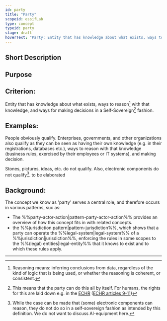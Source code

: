 ```yaml
---
id: party
title: "Party"
scopeid: essifLab
type: concept
typeid: party
stage: draft
hoverText: "Party: Entity that has knowledge about what exists, ways to reason with that knowledge, and ways for making decisions in a Self-Sovereign fashion."
---
```


## Short Description

## Purpose

## Criterion:
Entity that has knowledge about what exists, ways to reason[^1] with that knowledge, and ways for making decisions in a Self-Sovereign[^2] fashion.

## Examples:
People obviously qualify. Enterprises, governments, and other organizations also qualify as they can be seen as having their own knowledge (e.g. in their registrations, databases etc.), ways to reason with that knowledge (business rules, exercised by their employees or IT systems), and making decision.

Stones, pictures, ideas, etc. do not qualify. Also, electronic components do not qualify[^3].
to be elaborated

## Background:
<!--Mention and link to the patterns in which this concept plays a (significant) role (possibly explaining the reason/purpose if appropriate), e.g.: -->
The concept we know as 'party' serves a central role, and therefore occurs in various patterns, suc as:
- The %%party-actor-action|pattern-party-actor-action%% provides an overview of how this concept fits in with related concepts.
- the %%jurisdiction pattern|pattern-jurisdiction%%, which shows that a party can operate the %%legal-system|legal-system%% of a %%jurisdiction|jurisdiction%%, enforcing the rules in some scopes to the %%(legal) entities|legal-entity%% that it knows to exist and to which these rules apply.

---
[^1]: Reasoning means: inferring conclusions from data, regardless of the kind of logic that is being used, or whether the reasoning is coherent, or consistent.

[^2]: This means that the party can do this all by itself. For humans, the rights for this are laid down e.g. in the [ECHR](https://www.echr.coe.int "European Convention of Human Rights") ([ECHR articles 9-11](https://www.echr.coe.int/Documents/Convention_ENG.pdf))

[^3]: While the case can be made that (some) electronic components can reason, they do not do so in a self-sovereign fashion as intended by this definition. We do not want to discuss AI-equipment here.

